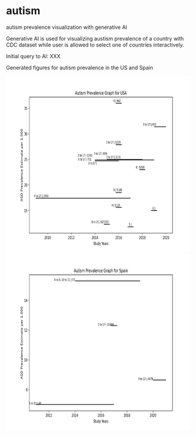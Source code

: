 # autism
autism prevalence visualization with generative AI

Generative AI is used for visualizing austism prevalence of a country with CDC dataset 
while user is allowed to select one of countries interactively.

Initial query to AI: XXX

Generated figures for autism prevalence in the US and Spain

<img src='USA.jpg' width=640 height=480>

<img src='Spain.jpg' width=640 height=480>


